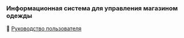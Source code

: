 <h3> Информационная система для управления магазином одежды </h3>

🔧 [Руководство пользователя](https://app.gitbook.com/o/L5AMAVrpOhILOfTeC6PC/s/xO4WEMxlzgTN0jJN8iBY/)
